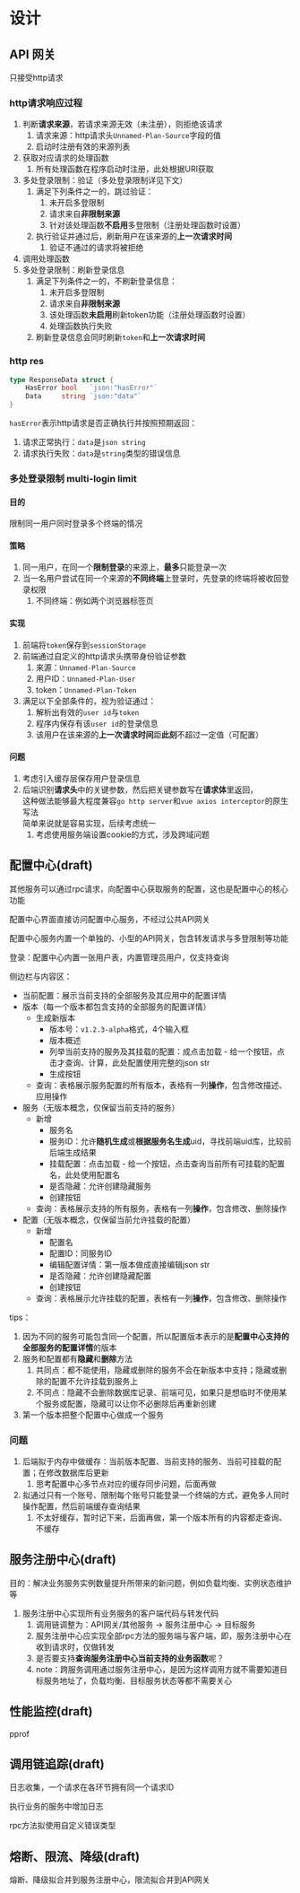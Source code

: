 # 设计

## API 网关

只接受http请求

### http请求响应过程

1. 判断**请求来源**，若请求来源无效（未注册），则拒绝该请求
    1. 请求来源：http请求头```Unnamed-Plan-Source```字段的值
    2. 启动时注册有效的来源列表
2. 获取对应请求的处理函数
    1. 所有处理函数在程序启动时注册，此处根据URI获取
3. 多处登录限制：验证（多处登录限制详见下文）
    1. 满足下列条件之一的，跳过验证：
        1. 未开启多登限制
        2. 请求来自**非限制来源**
        3. 针对该处理函数**不启用**多登限制（注册处理函数时设置）
    2. 执行验证并通过后，刷新用户在该来源的**上一次请求时间**
        1. 验证不通过的请求将被拒绝
4. 调用处理函数
5. 多处登录限制：刷新登录信息
    1. 满足下列条件之一的，不刷新登录信息：
        1. 未开启多登限制
        2. 请求来自**非限制来源**
        3. 该处理函数**未启用**刷新token功能（注册处理函数时设置）
        4. 处理函数执行失败
    2. 刷新登录信息会同时刷新```token```和**上一次请求时间**

### http res

```go 
type ResponseData struct {
	HasError bool   `json:"hasError"`
	Data     string `json:"data"`
}
```

```hasError```表示http请求是否正确执行并按照预期返回：

1. 请求正常执行：```data```是```json string```
2. 请求执行失败：```data```是```string```类型的错误信息

### 多处登录限制 multi-login limit

#### 目的

限制同一用户同时登录多个终端的情况

#### 策略

1. 同一用户，在同一个**限制登录**的来源上，**最多**只能登录一次
2. 当一名用户尝试在同一个来源的**不同终端**上登录时，先登录的终端将被收回登录权限
    1. 不同终端：例如两个浏览器标签页

#### 实现

1. 前端将```token```保存到```sessionStorage```
2. 前端通过自定义的http请求头携带身份验证参数
    1. 来源：```Unnamed-Plan-Source```
    2. 用户ID：```Unnamed-Plan-User```
    3. token：```Unnamed-Plan-Token```
3. 满足以下全部条件的，视为验证通过：
    1. 解析出有效的```user id```与```token```
    2. 程序内保存有该```user id```的登录信息
    3. 该用户在该来源的**上一次请求时间**距**此刻**不超过一定值（可配置）

#### 问题

1. 考虑引入缓存层保存用户登录信息
2. 后端识别**请求头**中的关键参数，然后把关键参数写在**请求体**里返回，  
   这种做法能够最大程度兼容```go http server```和```vue axios interceptor```的原生写法  
   简单来说就是容易实现，后续考虑统一
    1. 考虑使用服务端设置cookie的方式，涉及跨域问题

## 配置中心(draft)

其他服务可以通过rpc请求，向配置中心获取服务的配置，这也是配置中心的核心功能

配置中心界面直接访问配置中心服务，不经过公共API网关

配置中心服务内置一个单独的、小型的API网关，包含转发请求与多登限制等功能

登录：配置中心内置一张用户表，内置管理员用户，仅支持查询

侧边栏与内容区：

- 当前配置：展示当前支持的全部服务及其应用中的配置详情
- 版本（每一个版本都包含支持的全部服务的配置详情）
    - 生成新版本
        - 版本号：```v1.2.3-alpha```格式，4个输入框
        - 版本概述
        - 列举当前支持的服务及其挂载的配置：成点击加载 - 给一个按钮，点击才查询、计算，此处配置使用完整的json str
        - 生成按钮
    - 查询：表格展示服务配置的所有版本，表格有一列**操作**，包含修改描述、应用操作
- 服务（无版本概念，仅保留当前支持的服务）
    - 新增
        - 服务名
        - 服务ID：允许**随机生成**或**根据服务名生成**uid，寻找前端uid库，比较前后端生成结果
        - 挂载配置：点击加载 - 给一个按钮，点击查询当前所有可挂载的配置名，此处使用配置名
        - 是否隐藏：允许创建隐藏服务
        - 创建按钮
    - 查询：表格展示支持的所有服务，表格有一列**操作**，包含修改、删除操作
- 配置（无版本概念，仅保留当前允许挂载的配置）
    - 新增
        - 配置名
        - 配置ID：同服务ID
        - 编辑配置详情：第一版本做成直接编辑json str
        - 是否隐藏：允许创建隐藏配置
        - 创建按钮
    - 查询：表格展示允许挂载的配置，表格有一列**操作**，包含修改、删除操作

tips：

1. 因为不同的服务可能包含同一个配置，所以配置版本表示的是**配置中心支持的全部服务的配置详情**的版本
2. 服务和配置都有**隐藏**和**删除**方法
    1. 共同点：都不能使用，隐藏或删除的服务不会在新版本中支持；隐藏或删除的配置不允许挂载到服务上
    2. 不同点：隐藏不会删除数据库记录、前端可见，如果只是想临时不使用某个服务或配置，隐藏可以让你不必删除后再重新创建
3. 第一个版本把整个配置中心做成一个服务

### 问题

1. 后端拟于内存中做缓存：当前版本配置、当前支持的服务、当前可挂载的配置；在修改数据库后更新
    1. 思考配置中心多节点对应的缓存同步问题，后面再做
2. 拟通过只有一个账号、限制每个账号只能登录一个终端的方式，避免多人同时操作配置，然后前端缓存查询结果
    1. 不太好缓存，暂时记下来，后面再做，第一个版本所有的内容都走查询、不缓存

## 服务注册中心(draft)

目的：解决业务服务实例数量提升所带来的新问题，例如负载均衡、实例状态维护等

1. 服务注册中心实现所有业务服务的客户端代码与转发代码
    1. 调用链调整为：API网关/其他服务 -> 服务注册中心 -> 目标服务
    2. 服务注册中心应实现全部rpc方法的服务端与客户端，即，服务注册中心在收到请求时，仅做转发
    3. 是否要支持**查询服务注册中心当前支持的业务函数**呢？
    4. note：跨服务调用通过服务注册中心，是因为这样调用方就不需要知道目标服务地址了，负载均衡、目标服务状态等都不需要关心

## 性能监控(draft)

pprof

## 调用链追踪(draft)

日志收集，一个请求在各环节拥有同一个请求ID

执行业务的服务中增加日志

rpc方法拟使用自定义错误类型

## 熔断、限流、降级(draft)

熔断、降级拟合并到服务注册中心，限流拟合并到API网关
